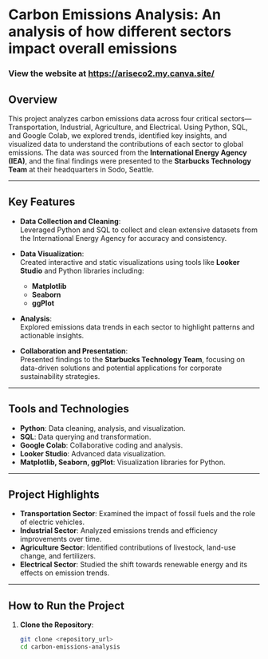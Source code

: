 # Carbon Emissions Analysis: An analysis of how different sectors impact overall emissions

### View the website at https://ariseco2.my.canva.site/
## Overview  
This project analyzes carbon emissions data across four critical sectors—Transportation, Industrial, Agriculture, and Electrical. Using Python, SQL, and Google Colab, we explored trends, identified key insights, and visualized data to understand the contributions of each sector to global emissions. The data was sourced from the **International Energy Agency (IEA)**, and the final findings were presented to the **Starbucks Technology Team** at their headquarters in Sodo, Seattle.

---

## Key Features  
- **Data Collection and Cleaning**:  
  Leveraged Python and SQL to collect and clean extensive datasets from the International Energy Agency for accuracy and consistency.  

- **Data Visualization**:  
  Created interactive and static visualizations using tools like **Looker Studio** and Python libraries including:  
  - **Matplotlib**  
  - **Seaborn**  
  - **ggPlot**  

- **Analysis**:  
  Explored emissions data trends in each sector to highlight patterns and actionable insights.  

- **Collaboration and Presentation**:  
  Presented findings to the **Starbucks Technology Team**, focusing on data-driven solutions and potential applications for corporate sustainability strategies.

---

## Tools and Technologies  
- **Python**: Data cleaning, analysis, and visualization.  
- **SQL**: Data querying and transformation.  
- **Google Colab**: Collaborative coding and analysis.  
- **Looker Studio**: Advanced data visualization.  
- **Matplotlib, Seaborn, ggPlot**: Visualization libraries for Python.  

---

## Project Highlights  
- **Transportation Sector**: Examined the impact of fossil fuels and the role of electric vehicles.  
- **Industrial Sector**: Analyzed emissions trends and efficiency improvements over time.  
- **Agriculture Sector**: Identified contributions of livestock, land-use change, and fertilizers.  
- **Electrical Sector**: Studied the shift towards renewable energy and its effects on emission trends.  

---

## How to Run the Project  
1. **Clone the Repository**:  
   ```bash
   git clone <repository_url>
   cd carbon-emissions-analysis
